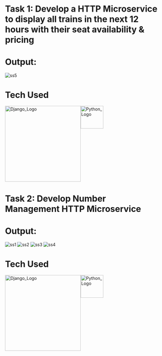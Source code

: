 # Task 1: Develop a HTTP Microservice to display all trains in the next 12 hours with their seat availability & pricing

# Output:
![ss5](https://github.com/Sarthak-code360/A2345920084/assets/74900672/e4f7be10-ed3b-48f3-95af-ede9106ce58f)


# Tech Used
 <div style="display: flex;">
   <a href="https://www.djangoproject.com">
     <img src="https://static.djangoproject.com/img/logos/django-logo-positive.svg" alt="Django_Logo" width="250"/>
   </a>
   <a href="https://www.python.org">
    <img src="https://s3.dualstack.us-east-2.amazonaws.com/pythondotorg-assets/media/community/logos/python-logo-only.png" alt="Python_Logo" width="75"/>
   </a>
 </div>



# Task 2: Develop Number Management HTTP Microservice

# Output:
![ss1](https://github.com/Sarthak-code360/A2345920084/assets/74900672/6cec6604-18d9-48a5-9241-b00bf328143a)
![ss2](https://github.com/Sarthak-code360/A2345920084/assets/74900672/b8968a32-e754-47d9-957c-ceec6ac86759)
![ss3](https://github.com/Sarthak-code360/A2345920084/assets/74900672/4eaeddc3-459c-41e3-87fe-be929d9cdc0d)
![ss4](https://github.com/Sarthak-code360/A2345920084/assets/74900672/de0abe15-8726-4042-b5a3-c70ec8e0317e)


# Tech Used
 <div style="display: flex;">
   <a href="https://www.djangoproject.com">
     <img src="https://static.djangoproject.com/img/logos/django-logo-positive.svg" alt="Django_Logo" width="250"/>
   </a>
   <a href="https://www.python.org">
    <img src="https://s3.dualstack.us-east-2.amazonaws.com/pythondotorg-assets/media/community/logos/python-logo-only.png" alt="Python_Logo" width="75"/>
   </a>
 </div>
